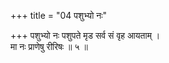 +++
title = "04 पशुभ्यो नः"

+++
पशुभ्यो नः पशुपते मृड सर्व सं वृह आयताम् ।  
मा नः प्राणेषु रीरिषः ॥ ५ ॥